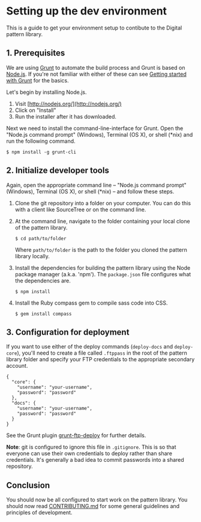 # Setting up the dev environment

This is a guide to get your environment setup to contibute to the Digital 
pattern library. 


## 1. Prerequisites

We are using [Grunt](http://gruntjs.com/) to automate the build process and 
Grunt is based on [Node.js](http://nodejs.org/). If you're not familiar with 
either of these can see [Getting started with Grunt](http://gruntjs.com/getting-started)
for the basics.

Let's begin by installing Node.js. 

1. Visit [http://nodejs.org/](http://nodejs.org/)
2. Click on "Install"
3. Run the installer after it has downloaded.

Next we need to install the command-line-interface for Grunt. Open the "Node.js 
command prompt" (Windows), Terminal (OS X), or shell (*nix) and run the 
following command.

    $ npm install -g grunt-cli


## 2. Initialize developer tools

Again, open the appropriate command line – "Node.js command prompt" (Windows), 
Terminal (OS X), or shell (*nix) – and follow these steps.

1. Clone the git repository into a folder on your computer. You can do this 
   with a client like SourceTree or on the command line. 

2. At the command line, navigate to the folder containing your local clone of 
   the pattern library. 
   
       $ cd path/to/folder

   Where `path/to/folder` is the path to the folder you cloned the pattern 
   library locally.

3. Install the dependencies for building the pattern library using the Node 
   package manager (a.k.a. 'npm'). The `package.json` file configures what
   the dependencies are.

       $ npm install

4. Install the Ruby compass gem to compile sass code into CSS.

       $ gem install compass


## 3. Configuration for deployment

If you want to use either of the deploy commands (`deploy-docs` and 
`deploy-core`), you'll need to create a file called `.ftppass` in the root of
the pattern library folder and specify your FTP credentials to the appropriate 
secondary account. 

```
{
  "core": {
    "username": "your-username",
    "password": "password"
  },
  "docs": {
    "username": "your-username",
    "password": "password"
  }
}
```

See the Grunt plugin [grunt-ftp-deploy](https://github.com/zonak/grunt-ftp-deploy) 
for further details. 

**Note**: git is configured to ignore this file in `.gitignore`. This is so 
that everyone can use their own credentials to deploy rather than share 
credentials. It's generally a bad idea to commit passwords into a shared
repository.


## Conclusion

You should now be all configured to start work on the pattern library. You 
should now read [CONTRIBUTING.md](CONTRIBUTING.md) for some general guidelines
and principles of development. 


